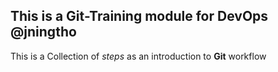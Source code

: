 ## This is a Git-Training module for DevOps @jningtho

This is a Collection of *steps* as an introduction to **Git** workflow
